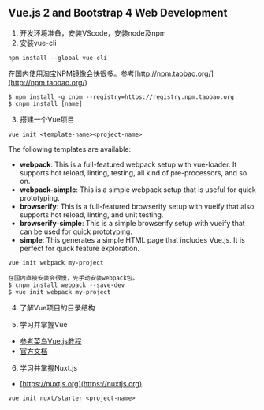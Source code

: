 ## Vue.js 2 and Bootstrap 4 Web Development


1. 开发环境准备，安装VScode，安装node及npm
2. 安装vue-cli

`npm install --global vue-cli`

在国内使用淘宝NPM镜像会快很多。参考[http://npm.taobao.org/](http://npm.taobao.org/)

```
$ npm install -g cnpm --registry=https://registry.npm.taobao.org
$ cnpm install [name]
```
3. 搭建一个Vue项目


`vue init <template-name><project-name>`

The following templates are available:

* **webpack**: This is a full-featured webpack setup with vue-loader. It supports hot reload, linting, testing, all kind of pre-processors, and so on.
* **webpack-simple**: This is a simple webpack setup that is useful for quick prototyping.
* **browserify**: This is a full-featured browserify setup with vueify that also supports hot reload, linting, and unit testing.
* **browserify-simple**: This is a simple browserify setup with vueify that can be used for quick prototyping.
* **simple**: This generates a simple HTML page that includes Vue.js. It is perfect for quick feature exploration.

`vue init webpack my-project`

    在国内直接安装会很慢，先手动安装webpack包。
    $ cnpm install webpack --save-dev
    $ vue init webpack my-project

4. 了解Vue项目的目录结构

5. 学习并掌握Vue

* [参考菜鸟Vue.js教程](http://www.runoob.com/vue2/vue-tutorial.html)
* [官方文档](https://vuejs.org/)

6. 学习并掌握Nuxt.js

* [https://nuxtjs.org](https://nuxtjs.org)

`vue init nuxt/starter <project-name>`